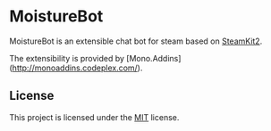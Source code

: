 # MoistureBot

MoistureBot is an extensible chat bot for steam based on [SteamKit2](https://github.com/SteamRE/SteamKit).

The extensibility is provided by [Mono.Addins] (http://monoaddins.codeplex.com/). 

## License

This project is licensed under the [MIT](http://opensource.org/licenses/MIT) license.